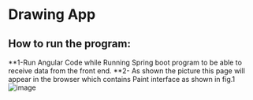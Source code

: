 # Drawing App
## How to run the program:
**1-Run Angular Code while Running Spring boot program to be able to receive data from the front end.
**2- As shown the picture this page will appear in the browser which contains Paint interface as shown in fig.1
![image](https://drive.google.com/file/d/17fbowiyENrDDoNhXsEguPKfLnRpdCh_e/view?usp=sharing)
